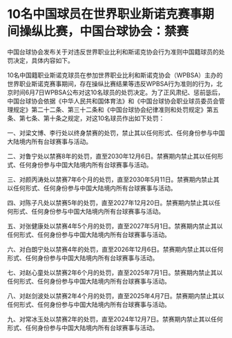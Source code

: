 

# 10名中国球员在世界职业斯诺克赛事期间操纵比赛，中国台球协会：禁赛

中国台球协会发布关于对违反世界职业比利和斯诺克协会行为准则中国籍球员的处罚决定，具体内容如下。

10名中国籍职业斯诺克球员在参加世界职业比利和斯诺克协会（WPBSA）主办的世界职业斯诺克赛事期间，存在操纵比赛结果等违反WPBSA行为准则的行为，北京时间6月7日WPBSA公布对这10名球员的处罚决定。为了正风肃纪、惩前毖后，中国台球协会依据《中华人民共和国体育法》和《中国台球协会职业球员委员会管理规定》第二十二条、第三十二条和《中国台球协会纪律准则和处罚规定》第五条、第七条、第十条之规定，对这10名球员作出如下处罚：

一、对梁文博、李行处以终身禁赛的处罚，禁止其以任何形式、任何身份参与中国大陆境内所有台球赛事与活动。

二、对鲁宁处以禁赛8年的处罚，直至2030年12月6日。禁赛期内禁止其以任何形式、任何身份参与中国大陆境内所有台球赛事与活动。

三、对颜丙涛处以禁赛7年6个月的处罚，直至2030年5月11日。禁赛期内禁止其以任何形式、任何身份参与中国大陆境内所有台球赛事与活动。

四、对陈子凡处以禁赛5年的处罚，直至2027年12月20日。禁赛期内禁止其以任何形式、任何身份参与中国大陆境内所有台球赛事与活动。

五、对张健康处以禁赛4年5个月的处罚，直至2027年5月1日。禁赛期内禁止其以任何形式、任何身份参与中国大陆境内所有台球赛事与活动。

六、对白朗宁处以禁赛4年的处罚，直至2026年12月6日。禁赛期内禁止其以任何形式、任何身份参与中国大陆境内所有台球赛事与活动。

七、对赵心童处以禁赛2年6个月的处罚，直至2025年7月1日。禁赛期内禁止其以任何形式、任何身份参与中国大陆境内所有台球赛事与活动。

八、对赵剑波处以禁赛2年4个月的处罚，直至2025年4月7日。禁赛期内禁止其以任何形式、任何身份参与中国大陆境内所有台球赛事与活动。

九、对常冰玉处以禁赛2年的处罚，直至2024年12月7日。禁赛期内禁止其以任何形式、任何身份参与中国大陆境内所有台球赛事与活动。


